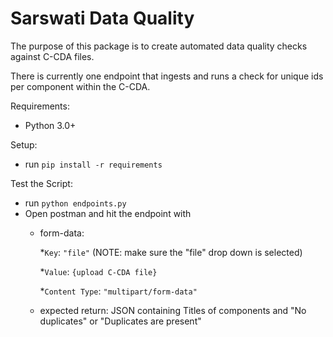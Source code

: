 # Sarswati Data Quality

The purpose of this package is to create automated data quality checks against C-CDA files.

There is currently one endpoint that ingests and runs a check for unique ids per component within the C-CDA.

Requirements:
* Python 3.0+

Setup:
* run `pip install -r requirements` 


Test the Script:
* run `python endpoints.py`
* Open postman and hit the endpoint with
    * form-data:
    
        *`Key`: `"file"` (NOTE: make sure the "file" drop down is selected)
        
        *`Value`: `{upload C-CDA file}`
        
        *`Content Type`: `"multipart/form-data"`
        
    * expected return: JSON containing Titles of components and "No duplicates" or "Duplicates are present"
